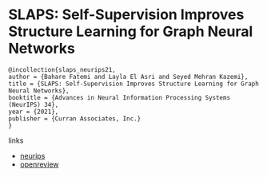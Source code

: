 # SLAPS: Self-Supervision Improves Structure Learning for Graph Neural Networks

```
@incollection{slaps_neurips21,
author = {Bahare Fatemi and Layla El Asri and Seyed Mehran Kazemi},
title = {SLAPS: Self-Supervision Improves Structure Learning for Graph Neural Networks},
booktitle = {Advances in Neural Information Processing Systems (NeurIPS) 34},
year = {2021},
publisher = {Curran Associates, Inc.}
}
```

links
- [neurips](https://neurips.cc/Conferences/2021/ScheduleMultitrack?event=27460)
- [openreview](https://openreview.net/forum?id=JWRRBHFPKTJ)
